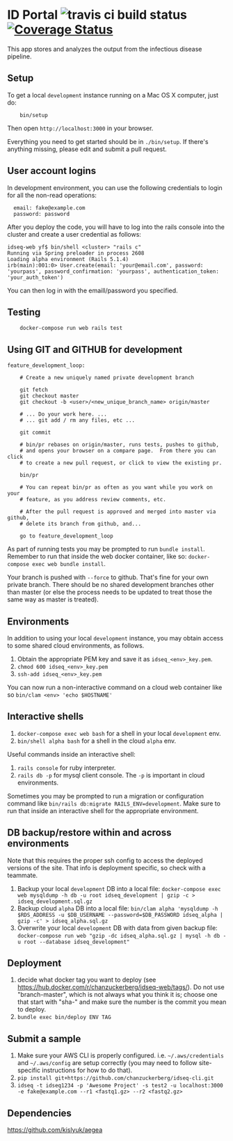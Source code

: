 # ID Portal ![travis ci build status](https://travis-ci.org/chanzuckerberg/idseq-web.svg?branch=master) [![Coverage Status](https://coveralls.io/repos/github/chanzuckerberg/idseq-web/badge.svg?branch=master)](https://coveralls.io/github/chanzuckerberg/idseq-web?branch=master)

This app stores and analyzes the output from the infectious disease pipeline.


## Setup

To get a local `development` instance running on a Mac OS X computer, just do:
```
    bin/setup
```

Then open `http://localhost:3000` in your browser.

Everything you need to get started should be in `./bin/setup`.   If there's anything missing, please edit and submit a pull request.


## User account logins

In development environment, you can use the following credentials to login for all the non-read operations:

```
  email: fake@example.com
  password: password
```

After you deploy the code, you will have to log into the rails console into the cluster and create a user credential as follows:

```
idseq-web yf$ bin/shell <cluster> "rails c"
Running via Spring preloader in process 2608
Loading alpha environment (Rails 5.1.4)
irb(main):001:0> User.create(email: 'your@email.com', password: 'yourpass', password_confirmation: 'yourpass', authentication_token: 'your_auth_token')
```

You can then log in with the emaill/password you specified.

## Testing

```
    docker-compose run web rails test
```

## Using GIT and GITHUB for development

```
feature_development_loop:

    # Create a new uniquely named private development branch

    git fetch
    git checkout master
    git checkout -b <user>/<new_unique_branch_name> origin/master

    # ... Do your work here. ...
    # ... git add / rm any files, etc ...

    git commit

    # bin/pr rebases on origin/master, runs tests, pushes to github,
    # and opens your browser on a compare page.  From there you can click
    # to create a new pull request, or click to view the existing pr.

    bin/pr

    # You can repeat bin/pr as often as you want while you work on your
    # feature, as you address review comments, etc.

    # After the pull request is approved and merged into master via github,
    # delete its branch from github, and...

    go to feature_development_loop
```

As part of running tests you may be prompted to run
`bundle install`.   Remember to run that inside the web
docker container, like so: `docker-compose exec web bundle install`.

Your branch is pushed with `--force` to github.  That's fine for your own
private branch.   There should be no shared development branches other than
master (or else the process needs to be updated to treat those the same way
as master is treated).


## Environments

In addition to using your local `development` instance, you may obtain access to some shared cloud environments, as follows.

1. Obtain the appropriate PEM key and save it as `idseq_<env>_key.pem`.
1. `chmod 600 idseq_<env>_key.pem`
1. `ssh-add idseq_<env>_key.pem`

You can now run a non-interactive command on a cloud web container like so
`bin/clam <env> 'echo $HOSTNAME'`


## Interactive shells

1. `docker-compose exec web bash` for a shell in your local `development` env.
1. `bin/shell alpha bash` for a shell in the cloud `alpha` env.

Useful commands inside an interactive shell:

1. `rails console` for ruby interpreter.
1. `rails db -p` for mysql client console.  The `-p` is important in cloud environments.

Sometimes you may be prompted to run a migration or configuration command like `bin/rails db:migrate RAILS_ENV=development`. Make sure to run that inside an interactive shell for the appropriate environment.


## DB backup/restore within and across environments

Note that this requires the proper ssh config to access the deployed versions of the site. That info is deployment specific, so check with a teammate.

1. Backup your local `development` DB into a local file:
`docker-compose exec web mysqldump -h db -u root idseq_development | gzip -c > idseq_development.sql.gz`
1. Backup cloud `alpha` DB into a local file:
`bin/clam alpha 'mysqldump -h $RDS_ADDRESS -u $DB_USERNAME --password=$DB_PASSWORD idseq_alpha | gzip -c' > idseq_alpha.sql.gz`
1. Overwrite your local `development` DB with data from given backup file:
`docker-compose run web "gzip -dc idseq_alpha.sql.gz | mysql -h db -u root --database idseq_development"`


## Deployment

1. decide what docker tag you want to deploy (see https://hub.docker.com/r/chanzuckerberg/idseq-web/tags/). Do not use "branch-master", which is not always what you think it is; choose one that start with "sha-" and make sure the number is the commit you mean to deploy.
1. `bundle exec bin/deploy ENV TAG`


## Submit a sample

1. Make sure your AWS CLI is properly configured. i.e. `~/.aws/credentials` and `~/.aws/config` are setup correctly (you may need to follow site-specific instructions for how to do that).
1. `pip install git+https://github.com/chanzuckerberg/idseq-cli.git`
1. `idseq -t idseq1234 -p 'Awesome Project' -s test2 -u localhost:3000 -e fake@example.com --r1 <fastq1.gz> --r2 <fastq2.gz>`


## Dependencies

https://github.com/kislyuk/aegea
